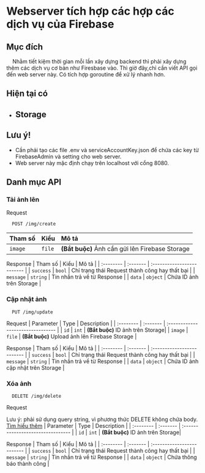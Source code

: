 # Webserver tích hợp các hợp các dịch vụ của Firebase

## Mục đích
&nbsp; &nbsp; Nhằm tiết kiệm thời gian mỗi lần xây dựng backend thì phải xây dựng thêm các dịch vụ cơ bản như Firesbase vào. Thì giờ đây,chỉ cần viết API gọi đến web server này. Có tích hợp goroutine để xử lý nhanh hơn.

## Hiện tại có
+ ## Storage

## Lưu ý!
+ Cần phải tạo các file .env và serviceAccountKey.json để chứa các key từ FirebaseAdmin và setting cho web server.
+ Web server này mặc định chạy trên localhost với cổng 8080.

## Danh mục API


### Tải ảnh lên  
Request
```http
  POST /img/create
```

| Tham số | Kiểu     | Mô tả                |
| :-------- | :------- | :------------------------- |
| `image` | `file` | **(Bắt buộc)** Ảnh cần gửi lên Firebase Storage  |

Response
| Tham số | Kiểu     | Mô tả                |
| :-------- | :------- | :------------------------- |
| `success` | `bool` | Chỉ trạng thái Request thành công hay thất bại |
| `message` | `string` | Tin nhắn trả về từ Response |
| `data` | `object` | Chứa ID ảnh trên Storage |


### Cập nhật ảnh

```http
  PUT /img/update
```
Request
| Parameter | Type     | Description                       |
| :-------- | :------- | :-------------------------------- |
| `id`      | `int` |  **(Bắt buộc)** ID ảnh trên Storage|
| `image` | `file` | **(Bắt buộc)** Upload ảnh lên Firebase Storage  |

Response
| Tham số | Kiểu     | Mô tả                |
| :-------- | :------- | :------------------------- |
| `success` | `bool` | Chỉ trạng thái Request thành công hay thất bại |
| `message` | `string` | Tin nhắn trả về từ Response |
| `data` | `object` | Chứa ID ảnh cập nhật trên Storage |


### Xóa ảnh

```http
  DELETE /img/delete
```
Request 

  Lưu ý: phải sử dụng query string, vì phương thức DELETE không chứa body. [Tìm hiểu thêm](https://stackoverflow.com/questions/59011487/body-of-delete-request-is-empty-in-my-rest-api-endpoint)
| Parameter | Type     | Description                       |
| :-------- | :------- | :-------------------------------- |
| `id`      | `int` |  **(Bắt buộc)** ID ảnh trên Storage|


Response
| Tham số | Kiểu     | Mô tả                |
| :-------- | :------- | :------------------------- |
| `success` | `bool` | Chỉ trạng thái Request thành công hay thất bại |
| `message` | `string` | Tin nhắn trả về từ Response |
| `data` | `object` | Chứa thông báo thành công  |
